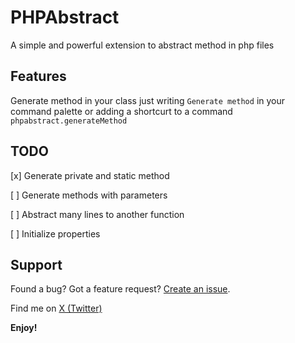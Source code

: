 # PHPAbstract
A simple and powerful extension to abstract method in php files
## Features

Generate method in your class just writing `Generate method` in your command palette or adding a shortcurt to a command `phpabstract.generateMethod`

## TODO
[x] Generate private and static method

[ ] Generate methods with parameters

[ ] Abstract many lines to another function

[ ] Initialize properties

## Support
Found a bug? Got a feature request? [Create an issue](https://github.com/v3ronez/php-abstract/issues).

Find me on [X (Twitter)](https://x.com/verxnez)

**Enjoy!**
